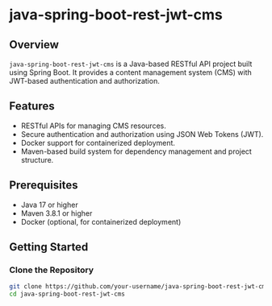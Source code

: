 # java-spring-boot-rest-jwt-cms

## Overview
`java-spring-boot-rest-jwt-cms` is a Java-based RESTful API project built using Spring Boot. It provides a content management system (CMS) with JWT-based authentication and authorization.

## Features
- RESTful APIs for managing CMS resources.
- Secure authentication and authorization using JSON Web Tokens (JWT).
- Docker support for containerized deployment.
- Maven-based build system for dependency management and project structure.

## Prerequisites
- Java 17 or higher
- Maven 3.8.1 or higher
- Docker (optional, for containerized deployment)

## Getting Started

### Clone the Repository
```bash
git clone https://github.com/your-username/java-spring-boot-rest-jwt-cms.git
cd java-spring-boot-rest-jwt-cms